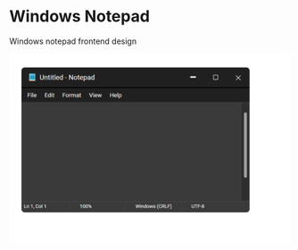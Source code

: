 # Windows Notepad
Windows notepad frontend design


![alt text](https://github.com/mamicrose/frontend_5-windows-notepad/blob/main/screenshot.png)
